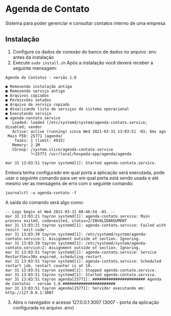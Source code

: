 # Agenda de Contato
Sistema para poder gerenciar e consultar contatos interno de uma empresa

## Instalação
1. Configure os dados de conexão do banco de dados no arquivo .env antes da instalação
2. Execute ```sudo install.sh```
Após a instalação você deverá receber a seguinte mensagem: 
```
Agenda de Contatos - versão 1.0

● Removendo instalação antiga
● Removendo serviço antigo
● Arquivos copiados
● Permissões setadas
● Arquivo de serviço copiado
● Atualizando lista de serviços do sistema operacional
● Executando serviço
● agenda-contato.service
   Loaded: loaded (/etc/systemd/system/agenda-contato.service; disabled; vendor 
   Active: active (running) since Wed 2021-03-31 13:03:51 -03; 6ms ago
 Main PID: 25771 (agenda)
    Tasks: 1 (limit: 4915)
   Memory: 2.1M
   CGroup: /system.slice/agenda-contato.service
           └─25771 /usr/local/hospeda-app/agenda/agenda

mar 31 13:03:51 tayron systemd[1]: Started agenda-contato.service.
```

Embora tenha configurado em qual porta a aplicação será executada, pode usar o seguinte comando para ver em qual porta está sendo usada e até mesmo ver as mensagens de erro com o seguinte comando:
```
journalctl -u agenda-contato -f
```

A saída do comando será algo como: 
```
-- Logs begin at Wed 2021-03-31 08:46:54 -03. --
mar 31 13:03:21 tayron systemd[1]: agenda-contato.service: Main process exited, code=exited, status=2/INVALIDARGUMENT
mar 31 13:03:21 tayron systemd[1]: agenda-contato.service: Failed with result 'exit-code'.
mar 31 13:03:39 tayron systemd[1]: /etc/systemd/system/agenda-contato.service:1: Assignment outside of section. Ignoring.
mar 31 13:03:39 tayron systemd[1]: /etc/systemd/system/agenda-contato.service:2: Assignment outside of section. Ignoring.
mar 31 13:03:51 tayron systemd[1]: agenda-contato.service: Service RestartSec=30s expired, scheduling restart.
mar 31 13:03:51 tayron systemd[1]: agenda-contato.service: Scheduled restart job, restart counter is at 10.
mar 31 13:03:51 tayron systemd[1]: Stopped agenda-contato.service.
mar 31 13:03:51 tayron systemd[1]: Started agenda-contato.service.
mar 31 13:03:51 tayron agenda[25771]: ####################### Agenda de Contatos - versão 1.0 #######################
mar 31 13:03:51 tayron agenda[25771]: Servidor executando em: http://127.0.0.1:3007
```

3. Abra o navegador e acesse 127.0.0.1:3007 (3007 - porta da aplicação configurada no arquivo .env)
